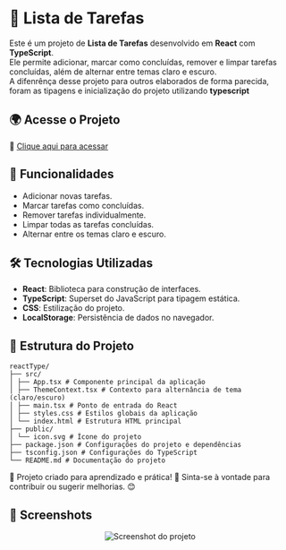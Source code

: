 # 📝 Lista de Tarefas 

Este é um projeto de **Lista de Tarefas** desenvolvido em **React** com **TypeScript**. <br/>
Ele permite adicionar, marcar como concluídas, remover e limpar tarefas concluídas, além de alternar entre temas claro e escuro.<br/>
A difenrênça desse projeto para outros elaborados de forma parecida, foram as tipagens e inicialização do projeto utilizando **typescript**

## 🌍 Acesse o Projeto
🔗 [Clique aqui para acessar](https://rodrigo-falcao.github.io/JsProject/)

## 🚀 Funcionalidades

- Adicionar novas tarefas.
- Marcar tarefas como concluídas.
- Remover tarefas individualmente.
- Limpar todas as tarefas concluídas.
- Alternar entre os temas claro e escuro.

## 🛠️ Tecnologias Utilizadas

- **React**: Biblioteca para construção de interfaces.
- **TypeScript**: Superset do JavaScript para tipagem estática.
- **CSS**: Estilização do projeto.
- **LocalStorage**: Persistência de dados no navegador.

## 📂 Estrutura do Projeto
```
reactType/ 
├── src/ 
│ ├── App.tsx # Componente principal da aplicação 
│ ├── ThemeContext.tsx # Contexto para alternância de tema (claro/escuro) 
│ ├── main.tsx # Ponto de entrada do React 
│ ├── styles.css # Estilos globais da aplicação 
│ └── index.html # Estrutura HTML principal 
├── public/ 
│ └── icon.svg # Ícone do projeto 
├── package.json # Configurações do projeto e dependências 
├── tsconfig.json # Configurações do TypeScript 
└── README.md # Documentação do projeto

```
🔹 Projeto criado para aprendizado e prática! 🚀 Sinta-se à vontade para contribuir ou sugerir melhorias. 😊

## 📸 Screenshots
<p align="center">
  <img src="https://github.com/user-attachments/assets/f3f937cd-4e20-48a7-827e-de6a78c4a51e" alt="Screenshot do projeto">
</p>
